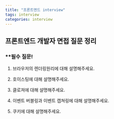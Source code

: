 ```yaml
---
title: "프론트엔드 interview"
tags: interview
categories: interview
---
```


## 프론트엔드 개발자 면접 질문 정리

### \*\*필수 질문!

1. <a herf="https://jiwonpark1.github.io/2021-06-16/render" target="_blank">브라우저의 렌더링원리</a>에 대해 설명해주세요.
2. <a herf="https://jiwonpark1.github.io/2021-06-16/hoisting" target="_blank">호이스팅</a>에 대해 설명해주세요.
3. <a herf="https://jiwonpark1.github.io/2021-06-16/closer" target="_blank">클로져</a>에 대해 설명해주세요.

4. <a herf="https://jiwonpark1.github.io/2021-06-22/event-bubbling" target="_blank">이벤트 버블링</a>과 <a herf="https://jiwonpark1.github.io/2021-06-22/event-capturing" target="_blank">이벤트 캡쳐링</a>에 대해 설명해주세요.

5. <a herf="https://jiwonpark1.github.io/2021-06-23/cookie" target="_blank">쿠키</a>에 대해 설명해주세요.
